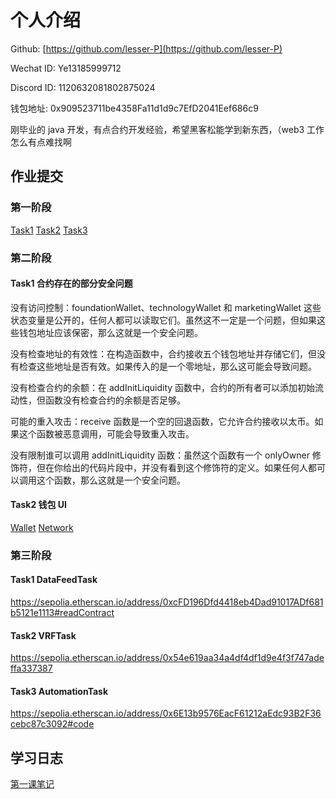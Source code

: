 # 个人介绍

Github: [https://github.com/lesser-P](https://github.com/lesser-P)

Wechat ID: Ye13185999712

Discord ID: 1120632081802875024

钱包地址: 0x909523711be4358Fa11d1d9c7EfD2041Eef686c9

刚毕业的 java 开发，有点合约开发经验，希望黑客松能学到新东西，（web3 工作怎么有点难找啊

## 作业提交

### 第一阶段

[Task1](/members/lesser-P/task1/Task.md#task-1)
[Task2](/members/lesser-P/task2/Task.md#task-1)
[Task3](/members/lesser-P/task3/Task.md#task-1)

### 第二阶段

#### Task1 合约存在的部分安全问题

没有访问控制：foundationWallet、technologyWallet 和 marketingWallet 这些状态变量是公开的，任何人都可以读取它们。虽然这不一定是一个问题，但如果这些钱包地址应该保密，那么这就是一个安全问题。

没有检查地址的有效性：在构造函数中，合约接收五个钱包地址并存储它们，但没有检查这些地址是否有效。如果传入的是一个零地址，那么这可能会导致问题。

没有检查合约的余额：在 addInitLiquidity 函数中，合约的所有者可以添加初始流动性，但函数没有检查合约的余额是否足够。

可能的重入攻击：receive 函数是一个空的回退函数，它允许合约接收以太币。如果这个函数被恶意调用，可能会导致重入攻击。

没有限制谁可以调用 addInitLiquidity 函数：虽然这个函数有一个 onlyOwner 修饰符，但在你给出的代码片段中，并没有看到这个修饰符的定义。如果任何人都可以调用这个函数，那么这就是一个安全问题。

#### Task2 钱包 UI

[Wallet](/members/lesser-P/walletUI/wallet.png)
[Network](/members/lesser-P/walletUI/net.png)

### 第三阶段

#### Task1 DataFeedTask

https://sepolia.etherscan.io/address/0xcFD196Dfd4418eb4Dad91017ADf681b5121e1113#readContract

#### Task2 VRFTask

https://sepolia.etherscan.io/address/0x54e619aa34a4df4df1d9e4f3f747adeffa337387

#### Task3 AutomationTask

https://sepolia.etherscan.io/address/0x6E13b9576EacF61212aEdc93B2F36cebc87c3092#code

## 学习日志

[第一课笔记](journal/1.md)

